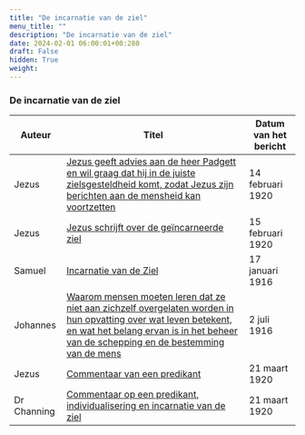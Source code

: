 ```yaml
---
title: "De incarnatie van de ziel"
menu_title: ""
description: "De incarnatie van de ziel"
date: 2024-02-01 06:00:01+00:280
draft: False
hidden: True
weight:
---
```

### De incarnatie van de ziel

**Auteur** | **Titel** | **Datum van het bericht**
---|---|---
Jezus | [Jezus geeft advies aan de heer Padgett en wil graag dat hij in de juiste zielsgesteldheid komt, zodat Jezus zijn berichten aan de mensheid kan voortzetten](/1-nl-padgett-messages/1-4-nl-padgett-messages-by-date/1-4-8-nl-padgett-messages-1920-1922/nl-1920-2-14-1-jep-jesus/) | 14 februari 1920
Jezus | [Jezus schrijft over de geïncarneerde ziel](/1-nl-padgett-messages/1-4-nl-padgett-messages-by-date/1-4-8-nl-padgett-messages-1920-1922/nl-1920-2-15-1-jep-jesus/) | 15 februari 1920
Samuel | [Incarnatie van de Ziel](/1-nl-padgett-messages/1-4-nl-padgett-messages-by-date/1-4-4-nl-padgett-messages-1916/nl-1916-1-17-1-jep-samuel/) | 17 januari 1916
Johannes | [Waarom mensen moeten leren dat ze niet aan zichzelf overgelaten worden in hun opvatting over wat leven betekent, en wat het belang ervan is in het beheer van de schepping en de bestemming van de mens](/1-nl-padgett-messages/1-4-nl-padgett-messages-by-date/1-4-4-nl-padgett-messages-1916/nl-1916-7-2-1-jep-st-john/) | 2 juli 1916
Jezus | [Commentaar van een predikant](/1-nl-padgett-messages/1-4-nl-padgett-messages-by-date/1-4-8-nl-padgett-messages-1920-1922/nl-1920-3-21-2-jep-jesus/) | 21 maart 1920
Dr Channing | [Commentaar op een predikant, individualisering en incarnatie van de ziel](/1-nl-padgett-messages/1-4-nl-padgett-messages-by-date/1-4-8-nl-padgett-messages-1920-1922/nl-1920-3-21-1-jep-dr-channing/) | 21 maart 1920

